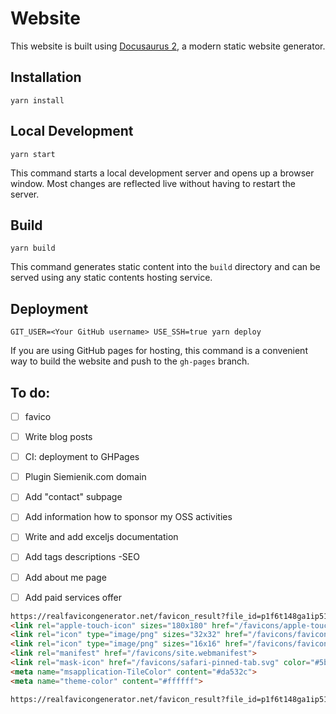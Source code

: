 # Website

This website is built using [Docusaurus 2](https://docusaurus.io/), a modern static website generator.

## Installation

```console
yarn install
```

## Local Development

```console
yarn start
```

This command starts a local development server and opens up a browser window. Most changes are reflected live without having to restart the server.

## Build

```console
yarn build
```

This command generates static content into the `build` directory and can be served using any static contents hosting service.

## Deployment

```console
GIT_USER=<Your GitHub username> USE_SSH=true yarn deploy
```

If you are using GitHub pages for hosting, this command is a convenient way to build the website and push to the `gh-pages` branch.

## To do:

* [ ] favico
* [ ] Write blog posts
* [ ] CI: deployment to GHPages
* [ ] Plugin Siemienik.com domain
* [ ] Add "contact" subpage
* [ ] Add information how to sponsor my OSS activities
* [ ] Write and add exceljs documentation
* [ ] Add tags descriptions -SEO
* [ ] Add about me page
* [ ] Add paid services offer


```html
https://realfavicongenerator.net/favicon_result?file_id=p1f6t148ga1ip51qmu13p41pf11v1o6
<link rel="apple-touch-icon" sizes="180x180" href="/favicons/apple-touch-icon.png">
<link rel="icon" type="image/png" sizes="32x32" href="/favicons/favicon-32x32.png">
<link rel="icon" type="image/png" sizes="16x16" href="/favicons/favicon-16x16.png">
<link rel="manifest" href="/favicons/site.webmanifest">
<link rel="mask-icon" href="/favicons/safari-pinned-tab.svg" color="#5bbad5">
<meta name="msapplication-TileColor" content="#da532c">
<meta name="theme-color" content="#ffffff">

https://realfavicongenerator.net/favicon_result?file_id=p1f6t148ga1ip51qmu13p41pf11v1o6
```